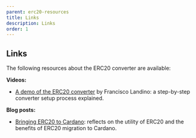 ```yaml
---
parent: erc20-resources
title: Links
description: Links
order: 1
---
```


## Links

The following resources about the ERC20 converter are available:

**Videos:**

 -   [A demo of the ERC20 converter](https://bit.ly/3i0pNrC) by Francisco Landino: a step-by-step converter setup process explained.

**Blog posts:**

 - [Bringing ERC20 to Cardano](https://iohk.io/en/blog/posts/2021/05/17/bringing-erc20-to-cardano/): reflects on the utility of ERC20 and the benefits of ERC20 migration to Cardano.
